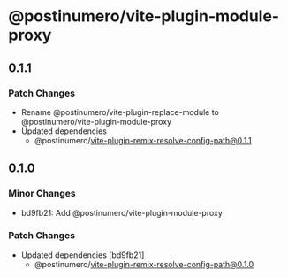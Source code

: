 # @postinumero/vite-plugin-module-proxy

## 0.1.1

### Patch Changes

- Rename @postinumero/vite-plugin-replace-module to @postinumero/vite-plugin-module-proxy
- Updated dependencies
  - @postinumero/vite-plugin-remix-resolve-config-path@0.1.1

## 0.1.0

### Minor Changes

- bd9fb21: Add @postinumero/vite-plugin-module-proxy

### Patch Changes

- Updated dependencies [bd9fb21]
  - @postinumero/vite-plugin-remix-resolve-config-path@0.1.0
